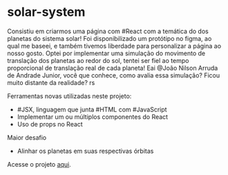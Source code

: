# solar-system

Consistiu em criarmos uma página com #React com a temática do dos planetas do sistema solar! Foi disponibilizado um protótipo no figma, ao qual me baseei, e também tivemos liberdade para personalizar a página ao nosso gosto. Optei por implementar uma simulação do movimento de translação dos planetas ao redor do sol, tentei ser fiel ao tempo proporcional de translação real de cada planeta! Eai @João Nilson Arruda de Andrade Junior, você que conhece, como avalia essa simulação? Ficou muito distante da realidade? rs

Ferramentas novas utilizadas neste projeto:

- #JSX, linguagem que junta #HTML com #JavaScript
- Implementar um ou múltiplos componentes do React
- Uso de props no React

Maior desafio

- Alinhar os planetas em suas respectivas órbitas

Acesse o projeto <a href="https://solar-system-vinicius-virgilli.surge.sh/">aqui</a>.
